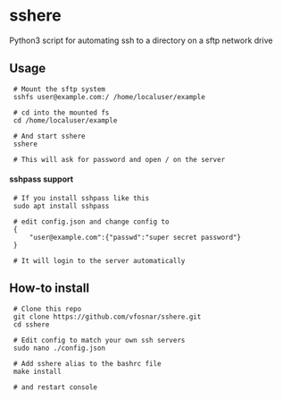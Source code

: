 # sshere
 Python3 script for automating ssh to a directory on a sftp network drive
## Usage
     # Mount the sftp system
     sshfs user@example.com:/ /home/localuser/example
     
     # cd into the mounted fs
     cd /home/localuser/example
     
     # And start sshere
     sshere
     
     # This will ask for password and open / on the server
#### sshpass support
     # If you install sshpass like this
     sudo apt install sshpass
     
     # edit config.json and change config to
     {
         "user@example.com":{"passwd":"super secret password"}
     }
     
     # It will login to the server automatically

## How-to install
     # Clone this repo
     git clone https://github.com/vfosnar/sshere.git
     cd sshere
     
     # Edit config to match your own ssh servers
     sudo nano ./config.json
     
     # Add sshere alias to the bashrc file
     make install
     
     # and restart console
